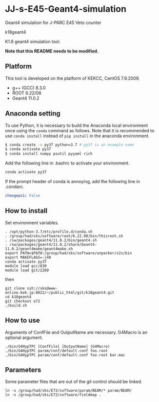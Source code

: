 
# JJ-s-E45-Geant4-simulation
Geant4 simulation for J-PARC E45 Veto counter

k18geant4


K1.8 geant4 simulation tool.

**Note that this README needs to be modified.**

## Platform

This tool is developed on the platform of KEKCC, CentOS 7.9.2009.
- g++ (GCC) 8.3.0
- ROOT 6.22/08
- Geant4 11.0.2


## Anaconda setting

To use Python,
it is necessary to build the Anaconda local environment once using the `conda` command as follows.
Note that it is recommended to use `conda install` instead of `pip install` in the anaconda environment.

```sh
$ conda create -n py37 python=3.7 # py37 is an example name
$ conda activate py37
$ conda install numpy psutil pyyaml rich
```

Add the following line in .bashrc to activate your environment.

```sh
conda activate py37
```

If the prompt header of conda is annoying, add the following line in .condarc.

```yaml
changeps1: False
```


## How to install

Set environment variables.

```shell
. /opt/python-3.7/etc/profile.d/conda.sh
. /group/had/sks/software/root/6.22.08/bin/thisroot.sh
. /sw/packages/geant4/11.0.2/bin/geant4.sh
. /sw/packages/geant4/11.0.2/share/Geant4-11.0.2/geant4make/geant4make.sh
export PATH=$PATH:/group/had/sks/software/unpacker/s2s/bin
export MAKEFLAGS=-j40
conda activate py37
module load gcc/830
module load git/2260
```

then

```shell
git clone ssh://sks@www-online.kek.jp:8022/~/public_html/git/k18geant4.git
cd k18geant4
git checkout e72
./build.sh
```



## How to use

Arguments of ConfFile and OutputName are necessary.
G4Macro is an optional argument.

```shell
./bin/G4HypTPC [ConfFile] [OutputName] (G4Macro)
./bin/G4HypTPC param/conf/default.conf foo.root
./bin/G4HypTPC param/conf/default.conf foo.root bar.mac
```



## Parameters

Some parameter files that are out of the git control should be linked.

```shell
ln -s /group/had/sks/E72/software/param/BEAM/* param/BEAM/
ln -s /group/had/sks/E72/software/fieldmap .
```

